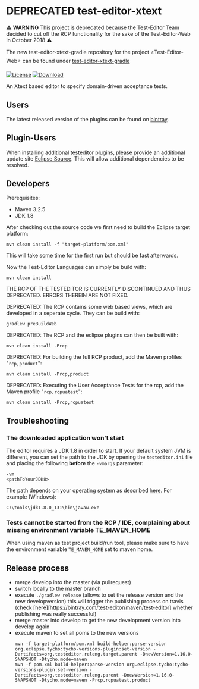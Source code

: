 DEPRECATED  test-editor-xtext
=================

:warning: **WARNING** This project is deprecated because the Test-Editor Team decided to cut off the RCP functionality  for the sake of the Test-Editor-Web in October 2018 :warning:

The new test-editor-xtext-gradle repository for the project :star:Test-Editor-Web:star: can be found under [test-editor-xtext-gradle](https://github.com/test-editor/test-editor-xtext-gradle) 



[![License](http://img.shields.io/badge/license-EPL-blue.svg?style=flat)](https://www.eclipse.org/legal/epl-v10.html)
[ ![Download](https://api.bintray.com/packages/test-editor/maven/test-editor/images/download.svg) ](https://bintray.com/test-editor/maven/test-editor/_latestVersion)

An Xtext based editor to specify domain-driven acceptance tests.

## Users

The latest released version of the plugins can be found on [bintray](https://bintray.com/test-editor/maven/test-editor).

## Plugin-Users

When installing additional testeditor plugins, please provide an additional update site [Eclipse Source](http://hstaudacher.github.io/osgi-jax-rs-connector). This will allow additional dependencies to be resolved.

## Developers

Prerequisites:

- Maven 3.2.5
- JDK 1.8

After checking out the source code we first need to build the Eclipse target platform:

    mvn clean install -f "target-platform/pom.xml"
    
This will take some time for the first run but should be fast afterwards.

Now the Test-Editor Languages can simply be build with:

    mvn clean install
    
THE RCP OF THE TESTEDITOR IS CURRENTLY DISCONTINUED AND THUS DEPRECATED. ERRORS THEREIN ARE NOT FIXED.

DEPRECATED: The RCP contains some web based views, which are developed in a seperate cycle. They can be build with:

    gradlew preBuildWeb
    
DEPRECATED: The RCP and the eclipse plugins can then be built with:

    mvn clean install -Prcp

DEPRECATED: For building the full RCP product, add the Maven profiles "`rcp,product`":

    mvn clean install -Prcp,product
    
DEPRECATED: Executing the User Acceptance Tests for the rcp, add the Maven profile "`rcp,rcpuatest`":

    mvn clean install -Prcp,rcpuatest

## Troubleshooting

### The downloaded application won't start

The editor requires a JDK 1.8 in order to start. If your default system JVM is different, you can set the path to the JDK by opening the `testeditor.ini` file and placing the following **before** the `-vmargs` parameter:
 
    -vm
    <pathToYourJDK8>
    
The path depends on your operating system as described [here](https://wiki.eclipse.org/index.php?title=Eclipse.ini&redirect=no#Specifying_the_JVM). For example (Windows):

    C:\tools\jdk1.8.0_131\bin\javaw.exe

### Tests cannot be started from the RCP / IDE, complaining about missing environment variable TE_MAVEN_HOME

When using maven as test project build/run tool, please make sure to have the environment variable `TE_MAVEN_HOME` set to maven home.

## Release process

* merge develop into the master (via pullrequest)
* switch locally to the master branch
* execute `./gradlew release` (allows to set the release version and the new developversion)
  this will trigger the publishing process on travis (check [here][https://bintray.com/test-editor/maven/test-editor] whether publishing was really successful)
* merge master into develop to get the new development version into develop again
* execute maven to set all poms to the new versions
  ```
  mvn -f target-platform/pom.xml build-helper:parse-version org.eclipse.tycho:tycho-versions-plugin:set-version -Dartifacts=org.testeditor.releng.target.parent -DnewVersion=1.16.0-SNAPSHOT -Dtycho.mode=maven
  mvn -f pom.xml build-helper:parse-version org.eclipse.tycho:tycho-versions-plugin:set-version -Dartifacts=org.testeditor.releng.parent -DnewVersion=1.16.0-SNAPSHOT -Dtycho.mode=maven -Prcp,rcpuatest,product
  ```
